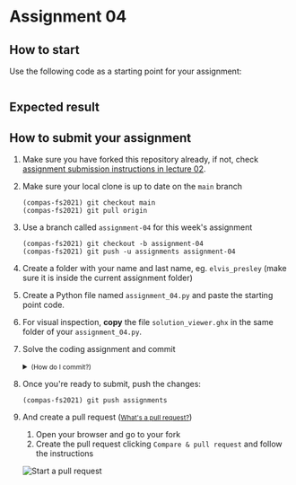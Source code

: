 # Assignment 04


## How to start

Use the following code as a starting point for your assignment:

```python
```

## Expected result


## How to submit your assignment

1. Make sure you have forked this repository already, if not, check [assignment submission instructions in lecture 02](../../lecture_02/assignment_01#how-to-submit-your-assignment).
2. Make sure your local clone is up to date on the `main` branch

       (compas-fs2021) git checkout main
       (compas-fs2021) git pull origin

3. Use a branch called `assignment-04` for this week's assignment

       (compas-fs2021) git checkout -b assignment-04
       (compas-fs2021) git push -u assignments assignment-04

4. Create a folder with your name and last name, eg. `elvis_presley` (make sure it is inside the current assignment folder)
5. Create a Python file named `assignment_04.py` and paste the starting point code.
6. For visual inspection, **copy** the file `solution_viewer.ghx` in the same folder of your `assignment_04.py`.
6. Solve the coding assignment and commit
    <details><summary><small>(How do I commit?)</small></summary>
    <p>

    Usually, commits are done from a visual client or VS code,
    but you can also commit your changes from the command line:

       (compas-fs2021) git add lecture_05/assignment_04/elvis_presley/\* && git commit -m "hello world"

    
    </p>
    </details>

8. Once you're ready to submit, push the changes:

       (compas-fs2021) git push assignments

9. And create a pull request (<small>[What's a pull request?](https://docs.github.com/en/github/collaborating-with-issues-and-pull-requests/about-pull-requests)</small>)

    1. Open your browser and go to your fork
    2. Create the pull request clicking `Compare & pull request` and follow the instructions

    ![Start a pull request](../../.github/pull-request.png)
